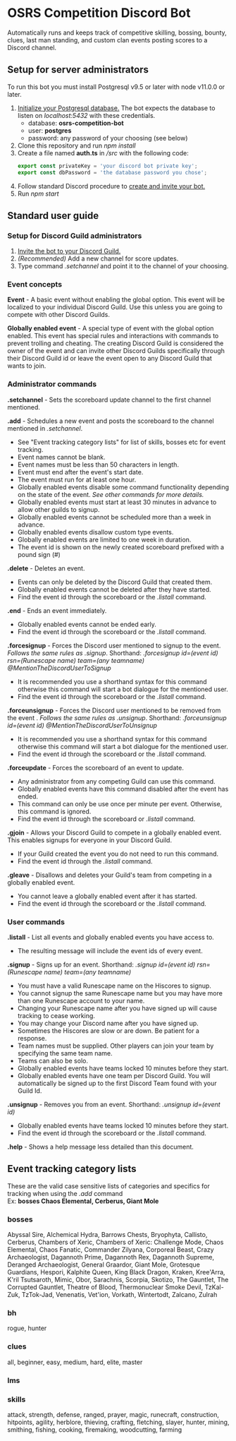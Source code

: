 # OSRS Competition Discord Bot
Automatically runs and keeps track of competitive skilling, bossing, bounty, clues, last man standing, and custom clan events posting scores to a Discord channel.

## Setup for server administrators
To run this bot you must install Postgresql v9.5 or later with node v11.0.0 or later.

1. [Initialize your Postgresql database.](https://help.ubuntu.com/community/PostgreSQL) The bot expects the database to listen on *localhost:5432* with these credentials.
	* database:  **osrs-competition-bot**
	* user: **postgres**
	* password: any password of your choosing (see below)
2. Clone this repository and run *npm install*
3. Create a file named **auth.ts** in */src* with the following code:
    ```typescript
    export const privateKey = 'your discord bot private key';
    export const dbPassword = 'the database password you chose';
    ```
4. Follow standard Discord procedure to [create and invite your bot.](https://discordapp.com/developers/applications/)
5. Run *npm start*


## Standard user guide
### Setup for Discord Guild administrators
1. [Invite the bot to your Discord Guild.](https://discordapp.com/api/oauth2/authorize?client_id=598299967450513451&permissions=0&scope=bot)
2. *(Recommended)* Add a new channel for score updates.
3. Type command *.setchannel* and point it to the channel of your choosing.

### Event concepts
**Event** - A basic event without enabling the global option. This event will be localized to your individual Discord Guild. Use this unless you are going to compete with other Discord Guilds.

**Globally enabled event** - A special type of event with the global option enabled. This event has special rules and interactions with commands to prevent trolling and cheating. The creating Discord Guild is considered the owner of the event and can invite other Discord Guilds specifically through their Discord Guild id or leave the event open to any Discord Guild that wants to join.

### Administrator commands
**.setchannel** - Sets the scoreboard update channel to the first channel mentioned.

**.add** - Schedules a new event and posts the scoreboard to the channel mentioned in *.setchannel*.
  * See "Event tracking category lists" for list of skills, bosses etc for event tracking.
  * Event names cannot be blank.
  * Event names must be less than 50 characters in length.
  * Event must end after the event's start date.
  * The event must run for at least one hour.
  * Globally enabled events disable some command functionality depending on the state of the event. *See other commands for more details.*
  * Globally enabled events must start at least 30 minutes in advance to allow other guilds to signup.
  * Globally enabled events cannot be scheduled more than a week in advance.
  * Globally enabled events disallow custom type events.
  * Globally enabled events are limited to one week in duration.
  * The event id is shown on the newly created scoreboard prefixed with a pound sign (#)

**.delete** - Deletes an event.
  * Events can only be deleted by the Discord Guild that created them.
  * Globally enabled events cannot be deleted after they have started.
  * Find the event id through the scoreboard or the *.listall* command.

**.end** - Ends an event immediately.
  * Globally enabled events cannot be ended early.
  * Find the event id through the scoreboard or the *.listall* command.

**.forcesignup** - Forces the Discord user mentioned to signup to the event. *Follows the same rules as .signup*.
Shorthand: *.forcesignup id=(event id) rsn=(Runescape name) team=(any teamname) @MentionTheDiscordUserToSignup*
  * It is recommended you use a shorthand syntax for this command otherwise this command will start a bot dialogue for the mentioned user.
  * Find the event id through the scoreboard or the *.listall* command.

**.forceunsignup** - Forces the Discord user mentioned to be removed from the event . *Follows the same rules as .unsignup*.
Shorthand: *.forceunsignup id=(event id) @MentionTheDiscordUserToUnsignup*
  * It is recommended you use a shorthand syntax for this command otherwise this command will start a bot dialogue for the mentioned user.
  * Find the event id through the scoreboard or the *.listall* command.

**.forceupdate** - Forces the scoreboard of an event  to update.
  * Any administrator from any competing Guild can use this command.
  * Globally enabled events have this command disabled after the event has ended.
  * This command can only be use once per minute per event. Otherwise, this command is ignored.
  * Find the event id through the scoreboard or *.listall* command.

**.gjoin** - Allows your Discord Guild to compete in a globally enabled event. This enables signups for everyone in your Discord Guild.
  * If your Guild created the event you do not need to run this command.
  * Find the event id through the *.listall* command.

**.gleave** - Disallows and deletes your Guild's team from competing in a globally enabled event.
  * You cannot leave a globally enabled event after it has started.
  * Find the event id through the scoreboard or the *.listall* command.

### User commands
**.listall** - List all events and globally enabled events you have access to.
  * The resulting message will include the event ids of every event.

**.signup** - Signs up for an event.
Shorthand: *.signup id=(event id) rsn=(Runescape name) team=(any teamname)*
  * You must have a valid Runescape name on the Hiscores to signup.
  * You cannot signup the same Runescape name but you may have more than one Runescape account to your name.
  * Changing your Runescape name after you have signed up will cause tracking to cease working.
  * You may change your Discord name after you have signed up.
  * Sometimes the Hiscores are slow or are down. Be patient for a response.
  * Team names must be supplied. Other players can join your team by specifying the same team name.
  * Teams can also be solo.
  * Globally enabled events have teams locked 10 minutes before they start.
  * Globally enabled events have one team per Discord Guild. You will automatically be signed up to the first Discord Team found with your Guild Id.

**.unsignup** - Removes you from an event.
Shorthand: *.unsignup id=(event id)*
  * Globally enabled events have teams locked 10 minutes before they start.
  * Find the event id through the scoreboard or the *.listall* command.

**.help** - Shows a help message less detailed than this document.

## Event tracking category lists
These are the valid case sensitive lists of categories and specifics for tracking when using the *.add* command\
Ex: **bosses Chaos Elemental, Cerberus, Giant Mole**

### bosses
Abyssal Sire,
Alchemical Hydra,
Barrows Chests,
Bryophyta,
Callisto,
Cerberus,
Chambers of Xeric,
Chambers of Xeric: Challenge Mode,
Chaos Elemental,
Chaos Fanatic,
Commander Zilyana,
Corporeal Beast,
Crazy Archaeologist,
Dagannoth Prime,
Dagannoth Rex,
Dagannoth Supreme,
Deranged Archaeologist,
General Graardor,
Giant Mole,
Grotesque Guardians,
Hespori,
Kalphite Queen,
King Black Dragon,
Kraken,
Kree'Arra,
K'ril Tsutsaroth,
Mimic,
Obor,
Sarachnis,
Scorpia,
Skotizo,
The Gauntlet,
The Corrupted Gauntlet,
Theatre of Blood,
Thermonuclear Smoke Devil,
TzKal-Zuk,
TzTok-Jad,
Venenatis,
Vet'ion,
Vorkath,
Wintertodt,
Zalcano,
Zulrah

### bh
rogue,
hunter

### clues
all,
beginner,
easy,
medium,
hard,
elite,
master

### lms

### skills
attack,
strength,
defense,
ranged,
prayer,
magic,
runecraft,
construction,
hitpoints,
agility,
herblore,
thieving,
crafting,
fletching,
slayer,
hunter,
mining,
smithing,
fishing,
cooking,
firemaking,
woodcutting,
farming
